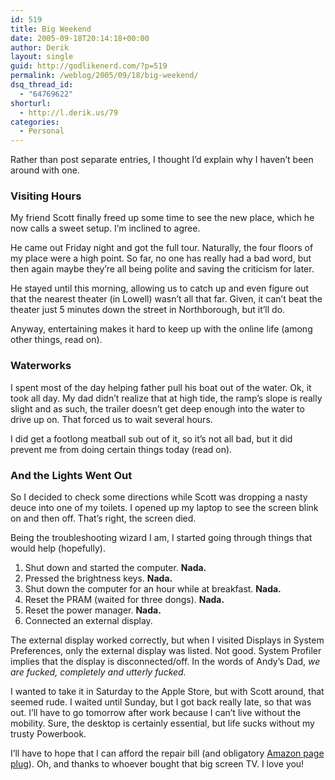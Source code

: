 ```yaml
---
id: 519
title: Big Weekend
date: 2005-09-18T20:14:18+00:00
author: Derik
layout: single
guid: http://godlikenerd.com/?p=519
permalink: /weblog/2005/09/18/big-weekend/
dsq_thread_id:
  - "64769622"
shorturl:
  - http://l.derik.us/79
categories:
  - Personal
---
```

Rather than post separate entries, I thought I&#8217;d explain why I haven&#8217;t been around with one.

### Visiting Hours

My friend Scott finally freed up some time to see the new place, which he now calls a sweet setup. I&#8217;m inclined to agree.

He came out Friday night and got the full tour. Naturally, the four floors of my place were a high point. So far, no one has really had a bad word, but then again maybe they&#8217;re all being polite and saving the criticism for later.

He stayed until this morning, allowing us to catch up and even figure out that the nearest theater (in Lowell) wasn&#8217;t all that far. Given, it can&#8217;t beat the theater just 5 minutes down the street in Northborough, but it&#8217;ll do.

Anyway, entertaining makes it hard to keep up with the online life (among other things, read on).

### Waterworks

I spent most of the day helping father pull his boat out of the water. Ok, it took all day. My dad didn&#8217;t realize that at high tide, the ramp&#8217;s slope is really slight and as such, the trailer doesn&#8217;t get deep enough into the water to drive up on. That forced us to wait several hours.

I did get a footlong meatball sub out of it, so it&#8217;s not all bad, but it did prevent me from doing certain things today (read on).

### And the Lights Went Out

So I decided to check some directions while Scott was dropping a nasty deuce into one of my toilets. I opened up my laptop to see the screen blink on and then off. That&#8217;s right, the screen died.

Being the troubleshooting wizard I am, I started going through things that would help (hopefully).

  1. Shut down and started the computer. **Nada.**
  2. Pressed the brightness keys. **Nada.**
  3. Shut down the computer for an hour while at breakfast. **Nada.**
  4. Reset the PRAM (waited for three dongs). **Nada.**
  5. Reset the power manager. **Nada.**
  6. Connected an external display.

The external display worked correctly, but when I visited Displays in System Preferences, only the external display was listed. Not good. System Profiler implies that the display is disconnected/off. In the words of Andy&#8217;s Dad, _we are fucked, completely and utterly fucked._

I wanted to take it in Saturday to the Apple Store, but with Scott around, that seemed rude. I waited until Sunday, but I got back really late, so that was out. I&#8217;ll have to go tomorrow after work because I can&#8217;t live without the mobility. Sure, the desktop is certainly essential, but life sucks without my trusty Powerbook.

I&#8217;ll have to hope that I can afford the repair bill (and obligatory [Amazon page plug](/shop/)). Oh, and thanks to whoever bought that big screen TV. I love you!